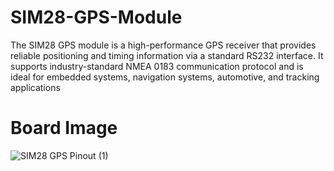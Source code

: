 # SIM28-GPS-Module
The SIM28 GPS module is a high-performance GPS receiver that provides reliable positioning and timing information via a standard RS232 interface. It supports industry-standard NMEA 0183 communication protocol and is ideal for embedded systems, navigation systems, automotive, and tracking applications


# Board Image
![SIM28 GPS Pinout (1)](https://github.com/user-attachments/assets/58669879-7c6d-432d-b505-a74693a4017b)
